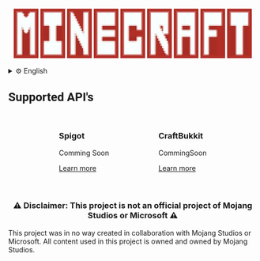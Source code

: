 <p align="center">
  <img src="https://github.com/Fuldiss/Minecraft/blob/main/assets/images/banner_m.png?raw=true" alt="Banner M" width="50" />
  <img src="https://github.com/Fuldiss/Minecraft/blob/main/assets/images/banner_i.png?raw=true" alt="Banner I" width="50" />
  <img src="https://github.com/Fuldiss/Minecraft/blob/main/assets/images/banner_n.png?raw=true" alt="Banner N" width="50" />
  <img src="https://github.com/Fuldiss/Minecraft/blob/main/assets/images/banner_e.png?raw=true" alt="Banner E" width="50" />
  <img src="https://github.com/Fuldiss/Minecraft/blob/main/assets/images/banner_c.png?raw=true" alt="Banner C" width="50" />
  <img src="https://github.com/Fuldiss/Minecraft/blob/main/assets/images/banner_r.png?raw=true" alt="Banner R" width="50" />
  <img src="https://github.com/Fuldiss/Minecraft/blob/main/assets/images/banner_a.png?raw=true" alt="Banner A" width="50" />
  <img src="https://github.com/Fuldiss/Minecraft/blob/main/assets/images/banner_f.png?raw=true" alt="Banner F" width="50" />
  <img src="https://github.com/Fuldiss/Minecraft/blob/main/assets/images/banner_t.png?raw=true" alt="Banner T" width="50" />
</p>

<details>
  <summary>⚙️ English</summary>
  <a href="https://choosealicense.com/licenses/mit/" style="display: inline-block; background-color: #007bff; color: white; padding: 10px 20px; border-radius: 5px; text-align: center; text-decoration: none; font-weight: bold;">
    Deutsch
  </a>
    <a href="https://choosealicense.com/licenses/mit/" style="display: inline-block; background-color: #007bff; color: white; padding: 10px 20px; border-radius: 5px; text-align: center; text-decoration: none; font-weight: bold; color: red;">
    English
  </a>
</details>



<br>
<p align="center">
  <div style="font-size: 24px; font-weight: bold; font-family: 'Roboto', sans-serif; animation: rise 3s ease-in-out infinite;">
    Supported API's
  </div>
</p>
<br>

<div style="display: flex; justify-content: center; gap: 100px;">
  <div class="card">
    <h3>Spigot</h3>
    <p>Comming Soon</p>
    <a href="#" class="button">Learn more</a>
  </div>
  <div class="card">
    <h3>CraftBukkit</h3>
    <p>CommingSoon</p>
    <a href="#" class="button">Learn more</a>
  </div>
</div>
<br><br>

<h3 align="center">
⚠️ Disclaimer: This project is not an official project of Mojang Studios or Microsoft ⚠️
</h3>
<p>This project was in no way created in collaboration with Mojang Studios or Microsoft. All content used in this project is owned and owned by Mojang Studios.
</p>
